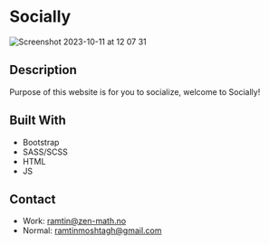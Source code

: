 # Socially

![Screenshot 2023-10-11 at 12 07 31](https://github.com/RamtinMoshtagh/css-frameworks-ca/assets/95631899/b880fb25-f66c-4b52-8596-d3bc172aa96c)





## Description
Purpose of this website is for you to socialize, welcome to Socially!


## Built With
- Bootstrap
- SASS/SCSS
- HTML
- JS

## Contact
- Work: ramtin@zen-math.no
- Normal: ramtinmoshtagh@gmail.com
